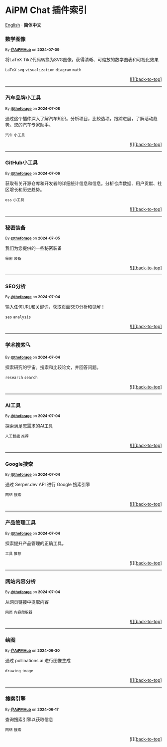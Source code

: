 <h1>AiPM Chat 插件索引</h1>

[English](./README.md) · **简体中文**<!-- AWESOME PLUGINS -->

### 数学图像

<sup>By **[@AiPMHub](https://github.com/aithoughts/chat-plugin-image-gadgets)** on **2024-07-09**</sup>

将LaTeX TikZ代码转换为SVG图像，获得清晰、可缩放的数学图表和可视化效果

`LaTeX` `svg` `visualization` `diagram` `math`

<div align="right">

[![][back-to-top]](#readme-top)

</div>

---

### 汽车品牌小工具

<sup>By **[@theforage](https://www.theforage.cn)** on **2024-07-08**</sup>

通过这个插件深入了解汽车知识。分析项目，比较选项，跟踪进展，了解活动趋势。您的汽车专家助手。

`汽车` `小工具`

<div align="right">

[![][back-to-top]](#readme-top)

</div>

---

### GitHub小工具

<sup>By **[@theforage](https://www.theforage.cn)** on **2024-07-06**</sup>

获取有关开源仓库和开发者的详细统计信息和信息。分析仓库数据、用户贡献、社区增长和历史趋势。

`oss` `小工具`

<div align="right">

[![][back-to-top]](#readme-top)

</div>

---

### 秘密装备

<sup>By **[@theforage](https://www.theforage.cn)** on **2024-07-05**</sup>

我们为您提供的一些秘密装备

`秘密` `装备`

<div align="right">

[![][back-to-top]](#readme-top)

</div>

---

### SEO分析

<sup>By **[@theforage](https://www.theforage.cn)** on **2024-07-04**</sup>

输入任何URL和关键词，获取页面SEO分析和见解！

`seo` `analysis`

<div align="right">

[![][back-to-top]](#readme-top)

</div>

---

### 学术搜索🔍

<sup>By **[@theforage](https://www.theforage.cn)** on **2024-07-04**</sup>

探索研究的宇宙。搜索和比较论文，并回答问题。

`research` `search`

<div align="right">

[![][back-to-top]](#readme-top)

</div>

---

### AI工具

<sup>By **[@theforage](https://www.theforage.cn)** on **2024-07-04**</sup>

探索满足您需求的AI工具

`人工智能` `推荐`

<div align="right">

[![][back-to-top]](#readme-top)

</div>

---

### Google搜索

<sup>By **[@theforage](https://www.theforage.cn)** on **2024-07-04**</sup>

通过 Serper.dev API 进行 Google 搜索引擎

`网络` `搜索`

<div align="right">

[![][back-to-top]](#readme-top)

</div>

---

### 产品管理工具

<sup>By **[@theforage](https://www.theforage.cn)** on **2024-07-04**</sup>

探索提升产品管理的正确工具。

`工具` `推荐`

<div align="right">

[![][back-to-top]](#readme-top)

</div>

---

### 网站内容分析

<sup>By **[@theforage](https://www.theforage.cn)** on **2024-07-04**</sup>

从网页链接中提取内容

`网页` `内容爬取器`

<div align="right">

[![][back-to-top]](#readme-top)

</div>

---

### 绘图

<sup>By **[@AiPMHub](https://github.com/aipmhub/chat-plugin-drawing)** on **2024-06-30**</sup>

通过 pollinations.ai 进行图像生成

`drawing` `image`

<div align="right">

[![][back-to-top]](#readme-top)

</div>

---

### 搜索引擎

<sup>By **[@AiPMHub](https://github.com/aipmhub/chat-plugin-search-engine)** on **2024-06-17**</sup>

查询搜索引擎以获取信息

`网络` `搜索`

<div align="right">

[![][back-to-top]](#readme-top)

</div>
